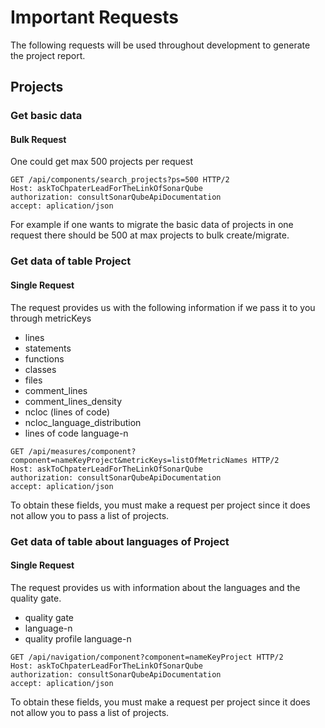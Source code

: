 # Important Requests
The following requests will be used throughout development to generate the project report.

## Projects

### Get basic data 
#### Bulk Request

One could get max 500 projects per request

```http                                                                          
GET /api/components/search_projects?ps=500 HTTP/2
Host: askToChpaterLeadForTheLinkOfSonarQube
authorization: consultSonarQubeApiDocumentation
accept: aplication/json

```

For example if one wants to migrate the basic data of projects
in one request there should be 500 at max projects to bulk
create/migrate.

### Get data of table Project
#### Single Request
The request provides us with the following information if we pass it to you through metricKeys 

* lines
* statements
* functions
* classes
* files
* comment_lines
* comment_lines_density
* ncloc (lines of code)
* ncloc_language_distribution
* lines of code language-n

```http  
GET /api/measures/component?component=nameKeyProject&metricKeys=listOfMetricNames HTTP/2
Host: askToChpaterLeadForTheLinkOfSonarQube
authorization: consultSonarQubeApiDocumentation
accept: aplication/json
```

To obtain these fields, you must make a request per project since it does not allow you to pass 
a list of projects.


### Get data of table about languages of Project
#### Single Request
The request provides us with information about the languages ​​and the quality gate.

* quality gate
* language-n
* quality profile language-n

```http  
GET /api/navigation/component?component=nameKeyProject HTTP/2
Host: askToChpaterLeadForTheLinkOfSonarQube
authorization: consultSonarQubeApiDocumentation
accept: aplication/json
```

To obtain these fields, you must make a request per project since it does not allow you to pass 
a list of projects.

